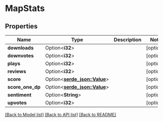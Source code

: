 # MapStats

## Properties

Name | Type | Description | Notes
------------ | ------------- | ------------- | -------------
**downloads** | Option<**i32**> |  | [optional]
**downvotes** | Option<**i32**> |  | [optional]
**plays** | Option<**i32**> |  | [optional]
**reviews** | Option<**i32**> |  | [optional]
**score** | Option<[**serde_json::Value**](.md)> |  | [optional]
**score_one_dp** | Option<[**serde_json::Value**](.md)> |  | [optional]
**sentiment** | Option<**String**> |  | [optional]
**upvotes** | Option<**i32**> |  | [optional]

[[Back to Model list]](../README.md#documentation-for-models) [[Back to API list]](../README.md#documentation-for-api-endpoints) [[Back to README]](../README.md)


